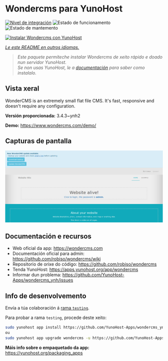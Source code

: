 <!--
NOTA: Este README foi creado automáticamente por <https://github.com/YunoHost/apps/tree/master/tools/readme_generator>
NON debe editarse manualmente.
-->

# Wondercms para YunoHost

[![Nivel de integración](https://apps.yunohost.org/badge/integration/wondercms)](https://ci-apps.yunohost.org/ci/apps/wondercms/)
![Estado de funcionamento](https://apps.yunohost.org/badge/state/wondercms)
![Estado de mantemento](https://apps.yunohost.org/badge/maintained/wondercms)

[![Instalar Wondercms con YunoHost](https://install-app.yunohost.org/install-with-yunohost.svg)](https://install-app.yunohost.org/?app=wondercms)

*[Le este README en outros idiomas.](./ALL_README.md)*

> *Este paquete permíteche instalar Wondercms de xeito rápido e doado nun servidor YunoHost.*  
> *Se non usas YunoHost, le a [documentación](https://yunohost.org/install) para saber como instalalo.*

## Vista xeral

WonderCMS is an extremely small flat file CMS. It's fast, responsive and doesn't require any configuration.

**Versión proporcionada:** 3.4.3~ynh2

**Demo:** <https://www.wondercms.com/demo/>

## Capturas de pantalla

![Captura de pantalla de Wondercms](./doc/screenshots/WonderCMS-update-screenshot.png)

## Documentación e recursos

- Web oficial da app: <https://wondercms.com>
- Documentación oficial para admin: <https://github.com/robiso/wondercms/wiki>
- Repositorio de orixe do código: <https://github.com/robiso/wondercms>
- Tenda YunoHost: <https://apps.yunohost.org/app/wondercms>
- Informar dun problema: <https://github.com/YunoHost-Apps/wondercms_ynh/issues>

## Info de desenvolvemento

Envía a túa colaboración á [rama `testing`](https://github.com/YunoHost-Apps/wondercms_ynh/tree/testing).

Para probar a rama `testing`, procede deste xeito:

```bash
sudo yunohost app install https://github.com/YunoHost-Apps/wondercms_ynh/tree/testing --debug
ou
sudo yunohost app upgrade wondercms -u https://github.com/YunoHost-Apps/wondercms_ynh/tree/testing --debug
```

**Máis info sobre o empaquetado da app:** <https://yunohost.org/packaging_apps>
